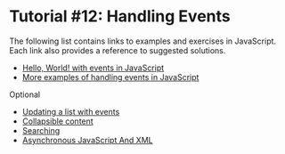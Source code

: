 # Tutorial #12: Handling Events
The following list contains links to examples and exercises in JavaScript. Each link also provides a reference to suggested solutions.

- [Hello, World! with events in JavaScript](https://jsfiddle.net/joseortiz/Lzj2etaf/)
- [More examples of handling events in JavaScript](https://jsfiddle.net/joseortiz/jv349kzt/)

Optional
- [Updating a list with events](https://jsfiddle.net/joseortiz/6uspdxoz/)
- [Collapsible content](https://jsfiddle.net/joseortizauckluni/cufjL6p8/)
- [Searching](https://jsfiddle.net/joseortizauckluni/co7nzyL1/)
- [Asynchronous JavaScript And XML](https://jsfiddle.net/joseortizauckluni/e2jwtoac/) 
